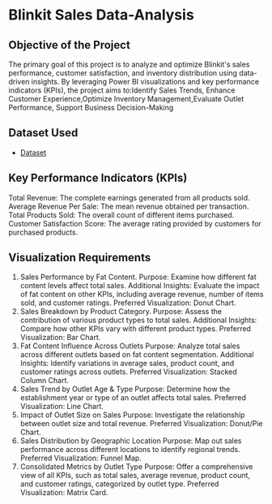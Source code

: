 # Blinkit Sales Data-Analysis
## Objective of the Project
The primary goal of this project is to analyze and optimize Blinkit's sales performance, customer satisfaction, and inventory distribution using data-driven insights. By leveraging Power BI visualizations and key performance indicators (KPIs), the project aims to:Identify Sales Trends, Enhance Customer Experience,Optimize Inventory Management,Evaluate Outlet Performance, Support Business Decision-Making

## Dataset Used
- <a href="https://github.com/ImaduddeenKhan/Data-Analysis-Dashboard/blob/main/BlinkIT%20Grocery%20Data.xlsx">Dataset</a>

## Key Performance Indicators (KPIs)
Total Revenue: The complete earnings generated from all products sold.
Average Revenue Per Sale: The mean revenue obtained per transaction.
Total Products Sold: The overall count of different items purchased.
Customer Satisfaction Score: The average rating provided by customers for purchased products.

## Visualization Requirements
1. Sales Performance by Fat Content.
Purpose: Examine how different fat content levels affect total sales.
Additional Insights: Evaluate the impact of fat content on other KPIs, including average revenue, number of items sold, and customer ratings.
Preferred Visualization: Donut Chart.
2. Sales Breakdown by Product Category.
Purpose: Assess the contribution of various product types to total sales.
Additional Insights: Compare how other KPIs vary with different product types.
Preferred Visualization: Bar Chart.
3. Fat Content Influence Across Outlets
Purpose: Analyze total sales across different outlets based on fat content segmentation.
Additional Insights: Identify variations in average sales, product count, and customer ratings across outlets.
Preferred Visualization: Stacked Column Chart.
4. Sales Trend by Outlet Age & Type
Purpose: Determine how the establishment year or type of an outlet affects total sales.
Preferred Visualization: Line Chart.
5. Impact of Outlet Size on Sales
Purpose: Investigate the relationship between outlet size and total revenue.
Preferred Visualization: Donut/Pie Chart.
6. Sales Distribution by Geographic Location
Purpose: Map out sales performance across different locations to identify regional trends.
Preferred Visualization: Funnel Map.
7. Consolidated Metrics by Outlet Type
Purpose: Offer a comprehensive view of all KPIs, such as total sales, average revenue, product count, and customer ratings, categorized by outlet type.
Preferred Visualization: Matrix Card.
